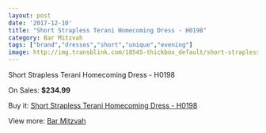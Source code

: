 ```yaml
---
layout: post
date: '2017-12-10'
title: "Short Strapless Terani Homecoming Dress - H0198"
category: Bar Mitzvah
tags: ["brand","dresses","short","unique","evening"]
image: http://img.transblink.com/18545-thickbox_default/short-strapless-terani-homecoming-dress-h0198.jpg
---
```

Short Strapless Terani Homecoming Dress - H0198

On Sales: **$234.99**
<a href="https://www.transblink.com/en/bar-mitzvah/5794-short-strapless-terani-homecoming-dress-h0198.html"><amp-img layout="responsive" width="600" height="600" src="//img.transblink.com/18545-thickbox_default/short-strapless-terani-homecoming-dress-h0198.jpg" alt="Short Strapless Terani Homecoming Dress - H0198 0" /></a>
<a href="https://www.transblink.com/en/bar-mitzvah/5794-short-strapless-terani-homecoming-dress-h0198.html"><amp-img layout="responsive" width="600" height="600" src="//img.transblink.com/18547-thickbox_default/short-strapless-terani-homecoming-dress-h0198.jpg" alt="Short Strapless Terani Homecoming Dress - H0198 1" /></a>
<a href="https://www.transblink.com/en/bar-mitzvah/5794-short-strapless-terani-homecoming-dress-h0198.html"><amp-img layout="responsive" width="600" height="600" src="//img.transblink.com/18546-thickbox_default/short-strapless-terani-homecoming-dress-h0198.jpg" alt="Short Strapless Terani Homecoming Dress - H0198 2" /></a>

Buy it: [Short Strapless Terani Homecoming Dress - H0198](https://www.transblink.com/en/bar-mitzvah/5794-short-strapless-terani-homecoming-dress-h0198.html "Short Strapless Terani Homecoming Dress - H0198")

View more: [Bar Mitzvah](https://www.transblink.com/en/2-bar-mitzvah "Bar Mitzvah")